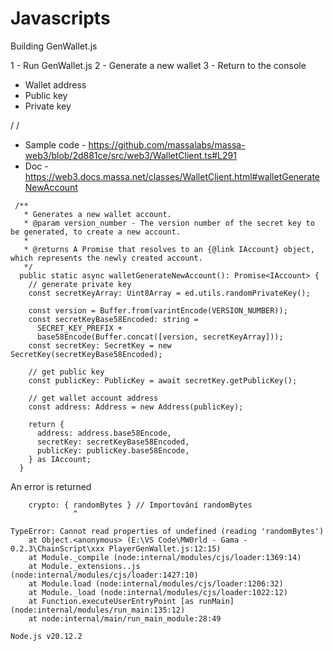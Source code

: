 # Javascripts 

Building GenWallet.js 

1 - Run GenWallet.js 
2 - Generate a new wallet
3 - Return to the console 
- Wallet address 
- Public key 
- Private key 

/
/
- Sample code - https://github.com/massalabs/massa-web3/blob/2d881ce/src/web3/WalletClient.ts#L291
- Doc - https://web3.docs.massa.net/classes/WalletClient.html#walletGenerateNewAccount
```
 /**
   * Generates a new wallet account.
   * @param version_number - The version number of the secret key to be generated, to create a new account.
   *
   * @returns A Promise that resolves to an {@link IAccount} object, which represents the newly created account.
   */
  public static async walletGenerateNewAccount(): Promise<IAccount> {
    // generate private key
    const secretKeyArray: Uint8Array = ed.utils.randomPrivateKey();

    const version = Buffer.from(varintEncode(VERSION_NUMBER));
    const secretKeyBase58Encoded: string =
      SECRET_KEY_PREFIX +
      base58Encode(Buffer.concat([version, secretKeyArray]));
    const secretKey: SecretKey = new SecretKey(secretKeyBase58Encoded);

    // get public key
    const publicKey: PublicKey = await secretKey.getPublicKey();

    // get wallet account address
    const address: Address = new Address(publicKey);

    return {
      address: address.base58Encode,
      secretKey: secretKeyBase58Encoded,
      publicKey: publicKey.base58Encode,
    } as IAccount;
  }
```




An error is returned 
```
    crypto: { randomBytes } // Importování randomBytes
              ^

TypeError: Cannot read properties of undefined (reading 'randomBytes')
    at Object.<anonymous> (E:\VS Code\MW0rld - Gama - 0.2.3\ChainScript\xxx PlayerGenWallet.js:12:15)
    at Module._compile (node:internal/modules/cjs/loader:1369:14)
    at Module._extensions..js (node:internal/modules/cjs/loader:1427:10)
    at Module.load (node:internal/modules/cjs/loader:1206:32)
    at Module._load (node:internal/modules/cjs/loader:1022:12)
    at Function.executeUserEntryPoint [as runMain] (node:internal/modules/run_main:135:12)
    at node:internal/main/run_main_module:28:49

Node.js v20.12.2
```


